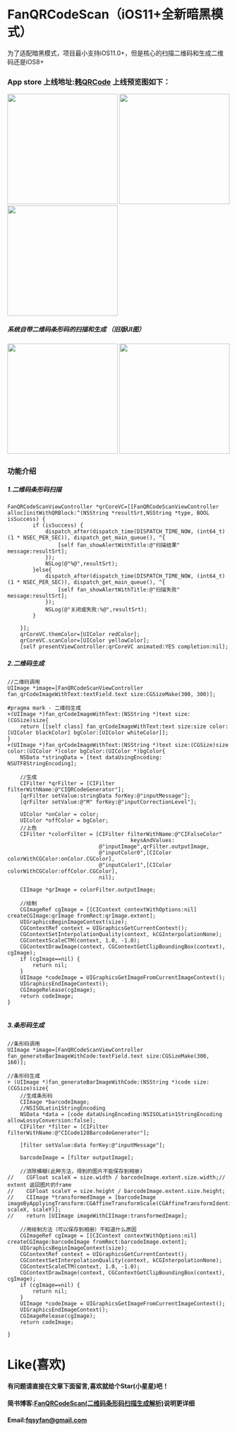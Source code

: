 # FanQRCodeScan（iOS11+全新暗黑模式）
为了适配暗黑模式，项目最小支持iOS11.0+，但是核心的扫描二维码和生成二维码还是iOS8+

### App store 上线地址:[韩QRCode](https://itunes.apple.com/cn/app/id1255037808?mt=8)   上线预览图如下：
<img src="https://github.com/fanxiangyang/FanQRCodeScan/blob/master/Document/appstore3.PNG?raw=true" width="250">       <img src="https://github.com/fanxiangyang/FanQRCodeScan/blob/master/Document/appstore2.PNG?raw=true" width="250">   <img src="https://github.com/fanxiangyang/FanQRCodeScan/blob/master/Document/appstore1.PNG?raw=true" width="250">


##### 系统自带二维码条形码的扫描和生成 （旧版UI图）

<img src="https://github.com/fanxiangyang/FanQRCodeScan/blob/master/Document/qrcode.png?raw=true" width="250">       <img src="https://github.com/fanxiangyang/FanQRCodeScan/blob/master/Document/scan.png?raw=true" width="250">


###  功能介绍

##### 1.二维码条形码扫描 
```
FanQRCodeScanViewController *qrCoreVC=[[FanQRCodeScanViewController alloc]initWithQRBlock:^(NSString *resultSrt,NSString *type, BOOL isSuccess) {
        if (isSuccess) {
            dispatch_after(dispatch_time(DISPATCH_TIME_NOW, (int64_t)(1 * NSEC_PER_SEC)), dispatch_get_main_queue(), ^{
                [self fan_showAlertWithTitle:@"扫描结果" message:resultSrt];
            });
            NSLog(@"%@",resultSrt);
        }else{
            dispatch_after(dispatch_time(DISPATCH_TIME_NOW, (int64_t)(1 * NSEC_PER_SEC)), dispatch_get_main_queue(), ^{
                [self fan_showAlertWithTitle:@"扫描失败" message:resultSrt];
            });
            NSLog(@"关闭或失败:%@",resultSrt);
        }
        
    }];
    qrCoreVC.themColor=[UIColor redColor];
    qrCoreVC.scanColor=[UIColor yellowColor];
    [self presentViewController:qrCoreVC animated:YES completion:nil];
```
##### 2.二维码生成
```
//二维码调用
UIImage *image=[FanQRCodeScanViewController fan_qrCodeImageWithText:textField.text size:CGSizeMake(300, 300)];

#pragma mark - 二维码生成
+(UIImage *)fan_qrCodeImageWithText:(NSString *)text size:(CGSize)size{
    return [[self class] fan_qrCodeImageWithText:text size:size color:[UIColor blackColor] bgColor:[UIColor whiteColor]];
}
+(UIImage *)fan_qrCodeImageWithText:(NSString *)text size:(CGSize)size color:(UIColor *)color bgColor:(UIColor *)bgColor{
    NSData *stringData = [text dataUsingEncoding: NSUTF8StringEncoding];
    
    //生成
    CIFilter *qrFilter = [CIFilter filterWithName:@"CIQRCodeGenerator"];
    [qrFilter setValue:stringData forKey:@"inputMessage"];
    [qrFilter setValue:@"M" forKey:@"inputCorrectionLevel"];
    
    UIColor *onColor = color;
    UIColor *offColor = bgColor;
    //上色
    CIFilter *colorFilter = [CIFilter filterWithName:@"CIFalseColor"
                                       keysAndValues:
                             @"inputImage",qrFilter.outputImage,
                             @"inputColor0",[CIColor colorWithCGColor:onColor.CGColor],
                             @"inputColor1",[CIColor colorWithCGColor:offColor.CGColor],
                             nil];
    
    CIImage *qrImage = colorFilter.outputImage;
    
    //绘制
    CGImageRef cgImage = [[CIContext contextWithOptions:nil] createCGImage:qrImage fromRect:qrImage.extent];
    UIGraphicsBeginImageContext(size);
    CGContextRef context = UIGraphicsGetCurrentContext();
    CGContextSetInterpolationQuality(context, kCGInterpolationNone);
    CGContextScaleCTM(context, 1.0, -1.0);
    CGContextDrawImage(context, CGContextGetClipBoundingBox(context), cgImage);
    if (cgImage==nil) {
        return nil;
    }
    UIImage *codeImage = UIGraphicsGetImageFromCurrentImageContext();
    UIGraphicsEndImageContext();
    CGImageRelease(cgImage);
    return codeImage;
}


``` 
##### 3.条形码生成
```
//条形码调用
UIImage *image=[FanQRCodeScanViewController fan_generateBarImageWithCode:textField.text size:CGSizeMake(300, 160)];

//条形码生成
+ (UIImage *)fan_generateBarImageWithCode:(NSString *)code size:(CGSize)size{
    //生成条形码
    CIImage *barcodeImage;
    //NSISOLatin1StringEncoding
    NSData *data = [code dataUsingEncoding:NSISOLatin1StringEncoding allowLossyConversion:false];
    CIFilter *filter = [CIFilter filterWithName:@"CICode128BarcodeGenerator"];
    
    [filter setValue:data forKey:@"inputMessage"];
    
    barcodeImage = [filter outputImage];
    
    //消除模糊(此种方法，得到的图片不能保存到相册)
//    CGFloat scaleX = size.width / barcodeImage.extent.size.width;// extent 返回图片的frame
//    CGFloat scaleY = size.height / barcodeImage.extent.size.height;
//    CIImage *transformedImage = [barcodeImage imageByApplyingTransform:CGAffineTransformScale(CGAffineTransformIdentity, scaleX, scaleY)];
//    return [UIImage imageWithCIImage:transformedImage];
    
    //用绘制方法（可以保存到相册）不知道什么原因
    CGImageRef cgImage = [[CIContext contextWithOptions:nil] createCGImage:barcodeImage fromRect:barcodeImage.extent];
    UIGraphicsBeginImageContext(size);
    CGContextRef context = UIGraphicsGetCurrentContext();
    CGContextSetInterpolationQuality(context, kCGInterpolationNone);
    CGContextScaleCTM(context, 1.0, -1.0);
    CGContextDrawImage(context, CGContextGetClipBoundingBox(context), cgImage);
    if (cgImage==nil) {
        return nil;
    }
    UIImage *codeImage = UIGraphicsGetImageFromCurrentImageContext();
    UIGraphicsEndImageContext();
    CGImageRelease(cgImage);
    return codeImage;

}

```

Like(喜欢)
==============
#### 有问题请直接在文章下面留言,喜欢就给个Star(小星星)吧！ 
#### 简书博客:[FanQRCodeScan(二维码条形码扫描生成解析)](http://www.jianshu.com/p/760e4654394f)说明更详细
#### Email:<fqsyfan@gmail.com>
